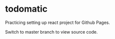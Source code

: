 # todomatic

Practicing setting up react project for Github Pages. 

Switch to master branch to view source code.
